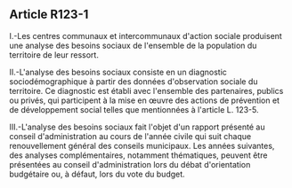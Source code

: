 ## Article R123-1

I.-Les centres communaux et intercommunaux d'action sociale produisent une analyse des besoins sociaux de
l'ensemble de la population du territoire de leur ressort.

II.-L'analyse des besoins sociaux consiste en un diagnostic sociodémographique à partir des données
d'observation sociale du territoire. Ce diagnostic est établi avec l'ensemble des partenaires, publics ou
privés, qui participent à la mise en œuvre des actions de prévention et de développement social telles que
mentionnées à l'article L. 123-5.

III.-L'analyse des besoins sociaux fait l'objet d'un rapport présenté au conseil d'administration au cours de
l'année civile qui suit chaque renouvellement général des conseils municipaux. Les années suivantes, des
analyses complémentaires, notamment thématiques, peuvent être présentées au conseil d'administration lors
du débat d'orientation budgétaire ou, à défaut, lors du vote du budget.

